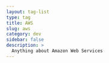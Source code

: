```yaml
---
layout: tag-list
type: tag
title: AWS
slug: aws
category: dev
sidebar: false
description: >
  Anything about Amazon Web Services
---
```

